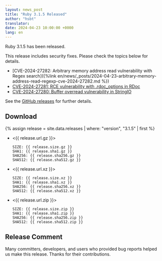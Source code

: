 ```yaml
---
layout: news_post
title: "Ruby 3.1.5 Released"
author: "hsbt"
translator:
date: 2024-04-23 10:00:00 +0000
lang: en
---
```


Ruby 3.1.5 has been released.

This release includes security fixes.
Please check the topics below for details.

* [CVE-2024-27282: Arbitrary memory address read vulnerability with Regex search]({%link en/news/_posts/2024-04-23-arbitrary-memory-address-read-regexp-cve-2024-27282.md %})
* [CVE-2024-27281: RCE vulnerability with .rdoc_options in RDoc](https://www.ruby-lang.org/en/news/2024/03/21/rce-rdoc-cve-2024-27281/)
* [CVE-2024-27280: Buffer overread vulnerability in StringIO](https://www.ruby-lang.org/en/news/2024/03/21/buffer-overread-cve-2024-27280/)

See the [GitHub releases](https://github.com/ruby/ruby/releases/tag/v3_1_5) for further details.

## Download

{% assign release = site.data.releases | where: "version", "3.1.5" | first %}

* <{{ release.url.gz }}>

      SIZE: {{ release.size.gz }}
      SHA1: {{ release.sha1.gz }}
      SHA256: {{ release.sha256.gz }}
      SHA512: {{ release.sha512.gz }}

* <{{ release.url.xz }}>

      SIZE: {{ release.size.xz }}
      SHA1: {{ release.sha1.xz }}
      SHA256: {{ release.sha256.xz }}
      SHA512: {{ release.sha512.xz }}

* <{{ release.url.zip }}>

      SIZE: {{ release.size.zip }}
      SHA1: {{ release.sha1.zip }}
      SHA256: {{ release.sha256.zip }}
      SHA512: {{ release.sha512.zip }}

## Release Comment

Many committers, developers, and users who provided bug reports helped us make this release.
Thanks for their contributions.
